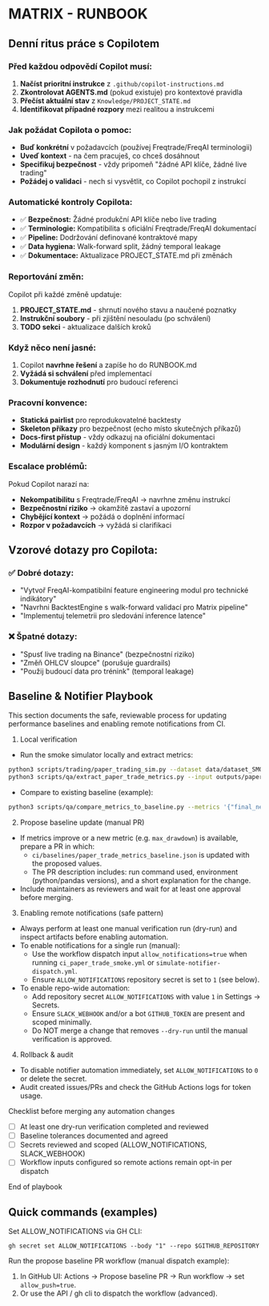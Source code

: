 # MATRIX - RUNBOOK

## Denní ritus práce s Copilotem

### Před každou odpovědí Copilot musí:
1. **Načíst prioritní instrukce** z `.github/copilot-instructions.md`
2. **Zkontrolovat AGENTS.md** (pokud existuje) pro kontextové pravidla
3. **Přečíst aktuální stav** z `Knowledge/PROJECT_STATE.md`
4. **Identifikovat případné rozpory** mezi realitou a instrukcemi

### Jak požádat Copilota o pomoc:
- **Buď konkrétní** v požadavcích (používej Freqtrade/FreqAI terminologii)
- **Uveď kontext** - na čem pracuješ, co chceš dosáhnout
- **Specifikuj bezpečnost** - vždy pripomeň "žádné API klíče, žádné live trading"
- **Požádej o validaci** - nech si vysvětlit, co Copilot pochopil z instrukcí

### Automatické kontroly Copilota:
- ✅ **Bezpečnost:** Žádné produkční API klíče nebo live trading
- ✅ **Terminologie:** Kompatibilita s oficiální Freqtrade/FreqAI dokumentací
- ✅ **Pipeline:** Dodržování definované kontraktové mapy
- ✅ **Data hygiena:** Walk-forward split, žádný temporal leakage
- ✅ **Dokumentace:** Aktualizace PROJECT_STATE.md při změnách

### Reportování změn:
Copilot při každé změně updatuje:
1. **PROJECT_STATE.md** - shrnutí nového stavu a naučené poznatky
2. **Instrukční soubory** - při zjištění nesouladu (po schválení)
3. **TODO sekci** - aktualizace dalších kroků

### Když něco není jasné:
1. Copilot **navrhne řešení** a zapíše ho do RUNBOOK.md
2. **Vyžádá si schválení** před implementací
3. **Dokumentuje rozhodnutí** pro budoucí referenci

### Pracovní konvence:
- **Statická pairlist** pro reprodukovatelné backtesty
- **Skeleton příkazy** pro bezpečnost (echo místo skutečných příkazů)
- **Docs-first přístup** - vždy odkazuj na oficiální dokumentaci
- **Modulární design** - každý komponent s jasným I/O kontraktem

### Escalace problémů:
Pokud Copilot narazí na:
- **Nekompatibilitu** s Freqtrade/FreqAI → navrhne změnu instrukcí
- **Bezpečnostní riziko** → okamžitě zastaví a upozorní
- **Chybějící kontext** → požádá o doplnění informací
- **Rozpor v požadavcích** → vyžádá si clarifikaci

## Vzorové dotazy pro Copilota:

### ✅ Dobré dotazy:
- "Vytvoř FreqAI-kompatibilní feature engineering modul pro technické indikátory"
- "Navrhni BacktestEngine s walk-forward validací pro Matrix pipeline"
- "Implementuj telemetrii pro sledování inference latence"

### ❌ Špatné dotazy:
- "Spusť live trading na Binance" (bezpečnostní riziko)
- "Změň OHLCV sloupce" (porušuje guardrails)
- "Použij budoucí data pro trénink" (temporal leakage)

## Baseline & Notifier Playbook

This section documents the safe, reviewable process for updating performance baselines and enabling remote notifications from CI.

1) Local verification
- Run the smoke simulator locally and extract metrics:

```bash
python3 scripts/trading/paper_trading_sim.py --dataset data/dataset_SMOKE.parquet --output outputs/paper_trade_report.json
python3 scripts/qa/extract_paper_trade_metrics.py --input outputs/paper_trade_report.json --output outputs/paper_trade_metrics.json
```

- Compare to existing baseline (example):

```bash
python3 scripts/qa/compare_metrics_to_baseline.py --metrics '{"final_net": 0.05, "max_drawdown": 0.10}'
```

2) Propose baseline update (manual PR)
- If metrics improve or a new metric (e.g. `max_drawdown`) is available, prepare a PR in which:
  - `ci/baselines/paper_trade_metrics_baseline.json` is updated with the proposed values.
  - The PR description includes: run command used, environment (python/pandas versions), and a short explanation for the change.
- Include maintainers as reviewers and wait for at least one approval before merging.

3) Enabling remote notifications (safe pattern)
- Always perform at least one manual verification run (dry-run) and inspect artifacts before enabling automation.
- To enable notifications for a single run (manual):
  - Use the workflow dispatch input `allow_notifications=true` when running `ci_paper_trade_smoke.yml` or `simulate-notifier-dispatch.yml`.
  - Ensure `ALLOW_NOTIFICATIONS` repository secret is set to `1` (see below).
- To enable repo-wide automation:
  - Add repository secret `ALLOW_NOTIFICATIONS` with value `1` in Settings → Secrets.
  - Ensure `SLACK_WEBHOOK` and/or a bot `GITHUB_TOKEN` are present and scoped minimally.
  - Do NOT merge a change that removes `--dry-run` until the manual verification is approved.

4) Rollback & audit
- To disable notifier automation immediately, set `ALLOW_NOTIFICATIONS` to `0` or delete the secret.
- Audit created issues/PRs and check the GitHub Actions logs for token usage.

Checklist before merging any automation changes
- [ ] At least one dry-run verification completed and reviewed
- [ ] Baseline tolerances documented and agreed
- [ ] Secrets reviewed and scoped (ALLOW_NOTIFICATIONS, SLACK_WEBHOOK)
- [ ] Workflow inputs configured so remote actions remain opt-in per dispatch

End of playbook
 
## Quick commands (examples)

Set ALLOW_NOTIFICATIONS via GH CLI:

```
gh secret set ALLOW_NOTIFICATIONS --body "1" --repo $GITHUB_REPOSITORY
```

Run the propose baseline PR workflow (manual dispatch example):

1. In GitHub UI: Actions → Propose baseline PR → Run workflow → set `allow_push=true`.
2. Or use the API / gh cli to dispatch the workflow (advanced).

